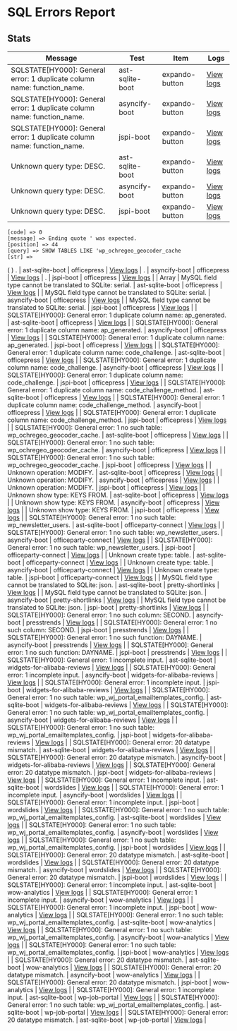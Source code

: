 # SQL Errors Report
## Stats
| Message | Test | Item | Logs |
|---------|------|------|------|
| SQLSTATE[HY000]: General error: 1 duplicate column name: function_name. | ast-sqlite-boot | expando-button | [View logs](/logs/plugins/e/expando-button/error.json) |
| SQLSTATE[HY000]: General error: 1 duplicate column name: function_name. | asyncify-boot | expando-button | [View logs](/logs/plugins/e/expando-button/error.json) |
| SQLSTATE[HY000]: General error: 1 duplicate column name: function_name. | jspi-boot | expando-button | [View logs](/logs/plugins/e/expando-button/error.json) |
| Unknown query type: DESC. | ast-sqlite-boot | expando-button | [View logs](/logs/plugins/e/expando-button/error.json) |
| Unknown query type: DESC. | asyncify-boot | expando-button | [View logs](/logs/plugins/e/expando-button/error.json) |
| Unknown query type: DESC. | jspi-boot | expando-button | [View logs](/logs/plugins/e/expando-button/error.json) |
    [code] => 0
    [message] => Ending quote ' was expected.
    [position] => 44
    [query] => SHOW TABLES LIKE 'wp_ochregeo_geocoder_cache
    [str] => 
(
)
. | ast-sqlite-boot | officepress | [View logs](/logs/plugins/o/officepress/error.json) |
. | asyncify-boot | officepress | [View logs](/logs/plugins/o/officepress/error.json) |
. | jspi-boot | officepress | [View logs](/logs/plugins/o/officepress/error.json) |
| Array
| MySQL field type cannot be translated to SQLite: serial. | ast-sqlite-boot | officepress | [View logs](/logs/plugins/o/officepress/error.json) |
| MySQL field type cannot be translated to SQLite: serial. | asyncify-boot | officepress | [View logs](/logs/plugins/o/officepress/error.json) |
| MySQL field type cannot be translated to SQLite: serial. | jspi-boot | officepress | [View logs](/logs/plugins/o/officepress/error.json) |
| SQLSTATE[HY000]: General error: 1 duplicate column name: ap_generated. | ast-sqlite-boot | officepress | [View logs](/logs/plugins/o/officepress/error.json) |
| SQLSTATE[HY000]: General error: 1 duplicate column name: ap_generated. | asyncify-boot | officepress | [View logs](/logs/plugins/o/officepress/error.json) |
| SQLSTATE[HY000]: General error: 1 duplicate column name: ap_generated. | jspi-boot | officepress | [View logs](/logs/plugins/o/officepress/error.json) |
| SQLSTATE[HY000]: General error: 1 duplicate column name: code_challenge. | ast-sqlite-boot | officepress | [View logs](/logs/plugins/o/officepress/error.json) |
| SQLSTATE[HY000]: General error: 1 duplicate column name: code_challenge. | asyncify-boot | officepress | [View logs](/logs/plugins/o/officepress/error.json) |
| SQLSTATE[HY000]: General error: 1 duplicate column name: code_challenge. | jspi-boot | officepress | [View logs](/logs/plugins/o/officepress/error.json) |
| SQLSTATE[HY000]: General error: 1 duplicate column name: code_challenge_method. | ast-sqlite-boot | officepress | [View logs](/logs/plugins/o/officepress/error.json) |
| SQLSTATE[HY000]: General error: 1 duplicate column name: code_challenge_method. | asyncify-boot | officepress | [View logs](/logs/plugins/o/officepress/error.json) |
| SQLSTATE[HY000]: General error: 1 duplicate column name: code_challenge_method. | jspi-boot | officepress | [View logs](/logs/plugins/o/officepress/error.json) |
| SQLSTATE[HY000]: General error: 1 no such table: wp_ochregeo_geocoder_cache. | ast-sqlite-boot | officepress | [View logs](/logs/plugins/o/officepress/error.json) |
| SQLSTATE[HY000]: General error: 1 no such table: wp_ochregeo_geocoder_cache. | asyncify-boot | officepress | [View logs](/logs/plugins/o/officepress/error.json) |
| SQLSTATE[HY000]: General error: 1 no such table: wp_ochregeo_geocoder_cache. | jspi-boot | officepress | [View logs](/logs/plugins/o/officepress/error.json) |
| Unknown operation: MODIFY. | ast-sqlite-boot | officepress | [View logs](/logs/plugins/o/officepress/error.json) |
| Unknown operation: MODIFY. | asyncify-boot | officepress | [View logs](/logs/plugins/o/officepress/error.json) |
| Unknown operation: MODIFY. | jspi-boot | officepress | [View logs](/logs/plugins/o/officepress/error.json) |
| Unknown show type: KEYS FROM. | ast-sqlite-boot | officepress | [View logs](/logs/plugins/o/officepress/error.json) |
| Unknown show type: KEYS FROM. | asyncify-boot | officepress | [View logs](/logs/plugins/o/officepress/error.json) |
| Unknown show type: KEYS FROM. | jspi-boot | officepress | [View logs](/logs/plugins/o/officepress/error.json) |
| SQLSTATE[HY000]: General error: 1 no such table: wp_newsletter_users. | ast-sqlite-boot | officeparty-connect | [View logs](/logs/plugins/o/officeparty-connect/error.json) |
| SQLSTATE[HY000]: General error: 1 no such table: wp_newsletter_users. | asyncify-boot | officeparty-connect | [View logs](/logs/plugins/o/officeparty-connect/error.json) |
| SQLSTATE[HY000]: General error: 1 no such table: wp_newsletter_users. | jspi-boot | officeparty-connect | [View logs](/logs/plugins/o/officeparty-connect/error.json) |
| Unknown create type: table. | ast-sqlite-boot | officeparty-connect | [View logs](/logs/plugins/o/officeparty-connect/error.json) |
| Unknown create type: table. | asyncify-boot | officeparty-connect | [View logs](/logs/plugins/o/officeparty-connect/error.json) |
| Unknown create type: table. | jspi-boot | officeparty-connect | [View logs](/logs/plugins/o/officeparty-connect/error.json) |
| MySQL field type cannot be translated to SQLite: json. | ast-sqlite-boot | pretty-shortlinks | [View logs](/logs/plugins/p/pretty-shortlinks/error.json) |
| MySQL field type cannot be translated to SQLite: json. | asyncify-boot | pretty-shortlinks | [View logs](/logs/plugins/p/pretty-shortlinks/error.json) |
| MySQL field type cannot be translated to SQLite: json. | jspi-boot | pretty-shortlinks | [View logs](/logs/plugins/p/pretty-shortlinks/error.json) |
| SQLSTATE[HY000]: General error: 1 no such column: SECOND. | asyncify-boot | presstrends | [View logs](/logs/plugins/p/presstrends/error.json) |
| SQLSTATE[HY000]: General error: 1 no such column: SECOND. | jspi-boot | presstrends | [View logs](/logs/plugins/p/presstrends/error.json) |
| SQLSTATE[HY000]: General error: 1 no such function: DAYNAME. | asyncify-boot | presstrends | [View logs](/logs/plugins/p/presstrends/error.json) |
| SQLSTATE[HY000]: General error: 1 no such function: DAYNAME. | jspi-boot | presstrends | [View logs](/logs/plugins/p/presstrends/error.json) |
| SQLSTATE[HY000]: General error: 1 incomplete input. | ast-sqlite-boot | widgets-for-alibaba-reviews | [View logs](/logs/plugins/w/widgets-for-alibaba-reviews/error.json) |
| SQLSTATE[HY000]: General error: 1 incomplete input. | asyncify-boot | widgets-for-alibaba-reviews | [View logs](/logs/plugins/w/widgets-for-alibaba-reviews/error.json) |
| SQLSTATE[HY000]: General error: 1 incomplete input. | jspi-boot | widgets-for-alibaba-reviews | [View logs](/logs/plugins/w/widgets-for-alibaba-reviews/error.json) |
| SQLSTATE[HY000]: General error: 1 no such table: wp_wj_portal_emailtemplates_config. | ast-sqlite-boot | widgets-for-alibaba-reviews | [View logs](/logs/plugins/w/widgets-for-alibaba-reviews/error.json) |
| SQLSTATE[HY000]: General error: 1 no such table: wp_wj_portal_emailtemplates_config. | asyncify-boot | widgets-for-alibaba-reviews | [View logs](/logs/plugins/w/widgets-for-alibaba-reviews/error.json) |
| SQLSTATE[HY000]: General error: 1 no such table: wp_wj_portal_emailtemplates_config. | jspi-boot | widgets-for-alibaba-reviews | [View logs](/logs/plugins/w/widgets-for-alibaba-reviews/error.json) |
| SQLSTATE[HY000]: General error: 20 datatype mismatch. | ast-sqlite-boot | widgets-for-alibaba-reviews | [View logs](/logs/plugins/w/widgets-for-alibaba-reviews/error.json) |
| SQLSTATE[HY000]: General error: 20 datatype mismatch. | asyncify-boot | widgets-for-alibaba-reviews | [View logs](/logs/plugins/w/widgets-for-alibaba-reviews/error.json) |
| SQLSTATE[HY000]: General error: 20 datatype mismatch. | jspi-boot | widgets-for-alibaba-reviews | [View logs](/logs/plugins/w/widgets-for-alibaba-reviews/error.json) |
| SQLSTATE[HY000]: General error: 1 incomplete input. | ast-sqlite-boot | wordslides | [View logs](/logs/plugins/w/wordslides/error.json) |
| SQLSTATE[HY000]: General error: 1 incomplete input. | asyncify-boot | wordslides | [View logs](/logs/plugins/w/wordslides/error.json) |
| SQLSTATE[HY000]: General error: 1 incomplete input. | jspi-boot | wordslides | [View logs](/logs/plugins/w/wordslides/error.json) |
| SQLSTATE[HY000]: General error: 1 no such table: wp_wj_portal_emailtemplates_config. | ast-sqlite-boot | wordslides | [View logs](/logs/plugins/w/wordslides/error.json) |
| SQLSTATE[HY000]: General error: 1 no such table: wp_wj_portal_emailtemplates_config. | asyncify-boot | wordslides | [View logs](/logs/plugins/w/wordslides/error.json) |
| SQLSTATE[HY000]: General error: 1 no such table: wp_wj_portal_emailtemplates_config. | jspi-boot | wordslides | [View logs](/logs/plugins/w/wordslides/error.json) |
| SQLSTATE[HY000]: General error: 20 datatype mismatch. | ast-sqlite-boot | wordslides | [View logs](/logs/plugins/w/wordslides/error.json) |
| SQLSTATE[HY000]: General error: 20 datatype mismatch. | asyncify-boot | wordslides | [View logs](/logs/plugins/w/wordslides/error.json) |
| SQLSTATE[HY000]: General error: 20 datatype mismatch. | jspi-boot | wordslides | [View logs](/logs/plugins/w/wordslides/error.json) |
| SQLSTATE[HY000]: General error: 1 incomplete input. | ast-sqlite-boot | wow-analytics | [View logs](/logs/plugins/w/wow-analytics/error.json) |
| SQLSTATE[HY000]: General error: 1 incomplete input. | asyncify-boot | wow-analytics | [View logs](/logs/plugins/w/wow-analytics/error.json) |
| SQLSTATE[HY000]: General error: 1 incomplete input. | jspi-boot | wow-analytics | [View logs](/logs/plugins/w/wow-analytics/error.json) |
| SQLSTATE[HY000]: General error: 1 no such table: wp_wj_portal_emailtemplates_config. | ast-sqlite-boot | wow-analytics | [View logs](/logs/plugins/w/wow-analytics/error.json) |
| SQLSTATE[HY000]: General error: 1 no such table: wp_wj_portal_emailtemplates_config. | asyncify-boot | wow-analytics | [View logs](/logs/plugins/w/wow-analytics/error.json) |
| SQLSTATE[HY000]: General error: 1 no such table: wp_wj_portal_emailtemplates_config. | jspi-boot | wow-analytics | [View logs](/logs/plugins/w/wow-analytics/error.json) |
| SQLSTATE[HY000]: General error: 20 datatype mismatch. | ast-sqlite-boot | wow-analytics | [View logs](/logs/plugins/w/wow-analytics/error.json) |
| SQLSTATE[HY000]: General error: 20 datatype mismatch. | asyncify-boot | wow-analytics | [View logs](/logs/plugins/w/wow-analytics/error.json) |
| SQLSTATE[HY000]: General error: 20 datatype mismatch. | jspi-boot | wow-analytics | [View logs](/logs/plugins/w/wow-analytics/error.json) |
| SQLSTATE[HY000]: General error: 1 incomplete input. | ast-sqlite-boot | wp-job-portal | [View logs](/logs/plugins/w/wp-job-portal/error.json) |
| SQLSTATE[HY000]: General error: 1 no such table: wp_wj_portal_emailtemplates_config. | ast-sqlite-boot | wp-job-portal | [View logs](/logs/plugins/w/wp-job-portal/error.json) |
| SQLSTATE[HY000]: General error: 20 datatype mismatch. | ast-sqlite-boot | wp-job-portal | [View logs](/logs/plugins/w/wp-job-portal/error.json) |
